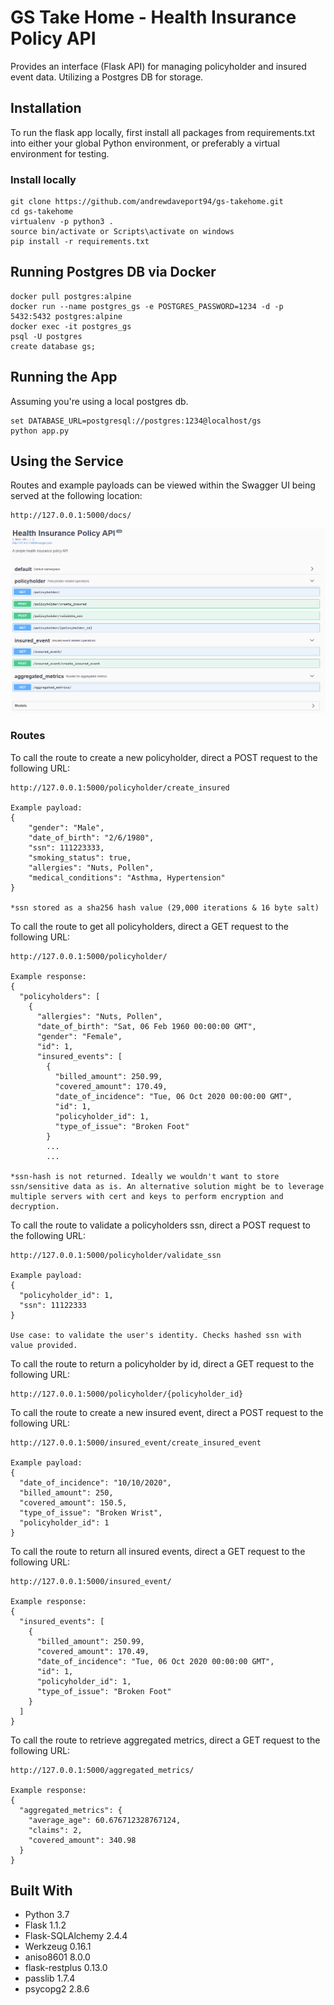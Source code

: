 # GS Take Home - Health Insurance Policy API 

Provides an interface (Flask API) for managing policyholder and insured event data. Utilizing a Postgres DB for storage.

## Installation
To run the flask app locally, first install all packages from requirements.txt into either your global Python environment, or
preferably a virtual environment for testing. 
### Install locally
```
git clone https://github.com/andrewdaveport94/gs-takehome.git
cd gs-takehome
virtualenv -p python3 .
source bin/activate or Scripts\activate on windows
pip install -r requirements.txt
```

## Running Postgres DB via Docker
```
docker pull postgres:alpine
docker run --name postgres_gs -e POSTGRES_PASSWORD=1234 -d -p 5432:5432 postgres:alpine
docker exec -it postgres_gs
psql -U postgres
create database gs;
```

## Running the App
Assuming you're using a local postgres db.
```
set DATABASE_URL=postgresql://postgres:1234@localhost/gs
python app.py
```

## Using the Service
Routes and example payloads can be viewed within the Swagger UI being served at the following location: 
```
http://127.0.0.1:5000/docs/
```

![image](images/swagger.png)

### Routes
To call the route to create a new policyholder, direct a POST request to the following URL:
```
http://127.0.0.1:5000/policyholder/create_insured

Example payload:
{
	"gender": "Male",
	"date_of_birth": "2/6/1980",
	"ssn": 111223333,
	"smoking_status": true,
	"allergies": "Nuts, Pollen",
	"medical_conditions": "Asthma, Hypertension"
}

*ssn stored as a sha256 hash value (29,000 iterations & 16 byte salt)
```

To call the route to get all policyholders, direct a GET request to the following URL:
```
http://127.0.0.1:5000/policyholder/

Example response:
{
  "policyholders": [
    {
      "allergies": "Nuts, Pollen",
      "date_of_birth": "Sat, 06 Feb 1960 00:00:00 GMT",
      "gender": "Female",
      "id": 1,
      "insured_events": [
        {
          "billed_amount": 250.99,
          "covered_amount": 170.49,
          "date_of_incidence": "Tue, 06 Oct 2020 00:00:00 GMT",
          "id": 1,
          "policyholder_id": 1,
          "type_of_issue": "Broken Foot"
        }
        ...
        ...

*ssn-hash is not returned. Ideally we wouldn't want to store ssn/sensitive data as is. An alternative solution might be to leverage multiple servers with cert and keys to perform encryption and decryption.

```

To call the route to validate a policyholders ssn, direct a POST request to the following URL:
```
http://127.0.0.1:5000/policyholder/validate_ssn

Example payload:
{
  "policyholder_id": 1,
  "ssn": 11122333
}

Use case: to validate the user's identity. Checks hashed ssn with value provided.
```

To call the route to return a policyholder by id, direct a GET request to the following URL:
```
http://127.0.0.1:5000/policyholder/{policyholder_id}
```

To call the route to create a new insured event, direct a POST request to the following URL:
```
http://127.0.0.1:5000/insured_event/create_insured_event

Example payload:
{
  "date_of_incidence": "10/10/2020",
  "billed_amount": 250,
  "covered_amount": 150.5,
  "type_of_issue": "Broken Wrist",
  "policyholder_id": 1
}
```

To call the route to return all insured events, direct a GET request to the following URL:
```
http://127.0.0.1:5000/insured_event/

Example response:
{
  "insured_events": [
    {
      "billed_amount": 250.99,
      "covered_amount": 170.49,
      "date_of_incidence": "Tue, 06 Oct 2020 00:00:00 GMT",
      "id": 1,
      "policyholder_id": 1,
      "type_of_issue": "Broken Foot"
    }
  ]
}
```

To call the route to retrieve aggregated metrics, direct a GET request to the following URL:
```
http://127.0.0.1:5000/aggregated_metrics/

Example response:
{
  "aggregated_metrics": {
    "average_age": 60.676712328767124,
    "claims": 2,
    "covered_amount": 340.98
  }
}
```

## Built With
- Python 3.7
- Flask 1.1.2
- Flask-SQLAlchemy 2.4.4
- Werkzeug 0.16.1
- aniso8601 8.0.0
- flask-restplus 0.13.0
- passlib 1.7.4
- psycopg2 2.8.6



